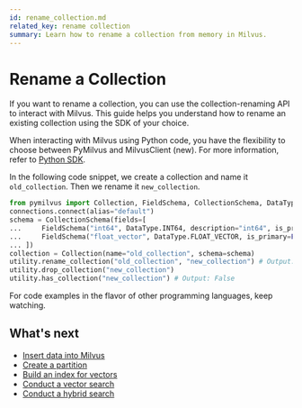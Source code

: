 ```yaml
---
id: rename_collection.md
related_key: rename collection
summary: Learn how to rename a collection from memory in Milvus.
---
```


# Rename a Collection

If you want to rename a collection, you can use the collection-renaming API to interact with Milvus. This guide helps you understand how to rename an existing collection using the SDK of your choice.

<div class="alert note">

When interacting with Milvus using Python code, you have the flexibility to choose between PyMilvus and MilvusClient (new). For more information, refer to <a href="https://milvus.io/api-reference/pymilvus/v2.3.x/About.md">Python SDK</a>.

</div>

In the following code snippet, we create a collection and name it `old_collection`. Then we rename it `new_collection`.

```python
from pymilvus import Collection, FieldSchema, CollectionSchema, DataType, connections, utility
connections.connect(alias="default")
schema = CollectionSchema(fields=[
...     FieldSchema("int64", DataType.INT64, description="int64", is_primary=True),
...     FieldSchema("float_vector", DataType.FLOAT_VECTOR, is_primary=False, dim=128),
... ])
collection = Collection(name="old_collection", schema=schema)
utility.rename_collection("old_collection", "new_collection") # Output: True
utility.drop_collection("new_collection")
utility.has_collection("new_collection") # Output: False
```

For code examples in the flavor of other programming languages, keep watching.

## What's next

- [Insert data into Milvus](insert_data.md)
- [Create a partition](create_partition.md)
- [Build an index for vectors](build_index.md)
- [Conduct a vector search](search.md)
- [Conduct a hybrid search](hybridsearch.md)

